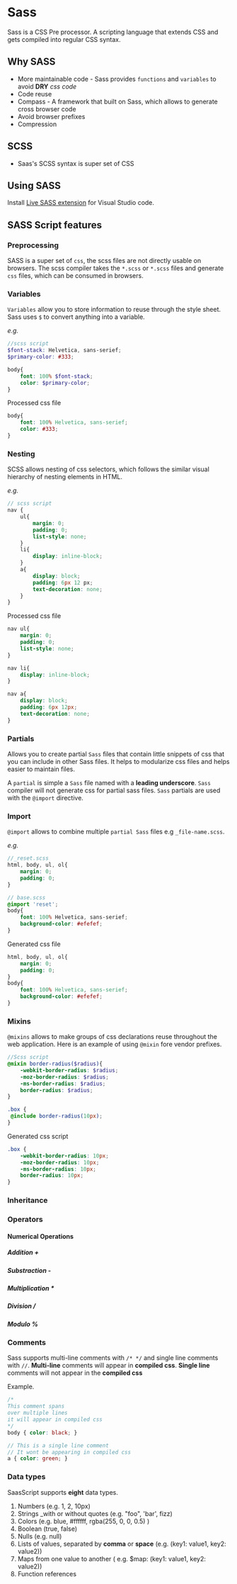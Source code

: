 # Sass

Sass is a CSS Pre processor. A scripting language that extends CSS and gets compiled into regular CSS syntax.

## Why SASS

* More maintainable code - Sass provides `functions` and `variables` to avoid __DRY__ _css code_
* Code reuse
* Compass - A framework that built on Sass, which allows to generate cross browser code
* Avoid browser prefixes
* Compression

## SCSS

* Saas's SCSS syntax is super set of CSS

## Using SASS

Install [Live SASS extension](https://marketplace.visualstudio.com/items?itemName=ritwickdey.live-sass) for Visual Studio code.

## SASS Script features

### Preprocessing

SASS is a super set of `css`, the scss files are not directly usable on browsers. The scss compiler takes the `*.scss` or `*.scss` files and generate `css` files, which can be consumed in browsers.

### Variables

`Variables` allow you to store information to reuse through the style sheet. Sass uses `$` to convert anything into a variable.

_e.g._
```scss
//scss script
$font-stack: Helvetica, sans-serief;
$primary-color: #333;

body{
    font: 100% $font-stack;
    color: $primary-color;
}
```
Processed css file

```css
body{
    font: 100% Helvetica, sans-serief;
    color: #333;
}
```

### Nesting

SCSS allows nesting of css selectors, which follows the similar visual hierarchy of nesting  elements in HTML.

_e.g._
```scss
// scss script
nav {
    ul{
        margin: 0;
        padding: 0;
        list-style: none;
    }
    li{
        display: inline-block;
    }
    a{
        display: block;
        padding: 6px 12 px;
        text-decoration: none;
    }
}
```

Processed css file
```css
nav ul{
    margin: 0;
    padding: 0;
    list-style: none;
}

nav li{
    display: inline-block;
}

nav a{
    display: block;
    padding: 6px 12px;
    text-decoration: none;
}
```

### Partials

Allows you to create partial `Sass` files that contain little snippets of css that you can include in other Sass files. It helps to modularize css files and helps easier to maintain files.

A `partial` is simple a `Sass` file named with a __leading underscore__. `Sass` compiler will not generate css for partial sass files. `Sass` partials are used with the `@import` directive.

### Import

`@import` allows to combine multiple `partial Sass` files e.g `_file-name.scss`.

_e.g._
```scss
//_reset.scss
html, body, ul, ol{
    margin: 0;
    padding: 0;
}

// base.scss
@import 'reset';
body{
    font: 100% Helvetica, sans-serief;
    background-color: #efefef;
}
```

Generated css file
```css
html, body, ul, ol{
    margin: 0;
    padding: 0;
}
body{
    font: 100% Helvetica, sans-serief;
    background-color: #efefef;
}
```

### Mixins

`@mixins` allows to make groups of css declarations reuse throughout the web application. Here is an example of using `@mixin` fore vendor prefixes.

```scss
//Scss script
@mixin border-radius($radius){
    -webkit-border-radius: $radius;
    -moz-border-radius: $radius;
    -ms-border-radius: $radius;
    border-radius: $radius;
}

.box {
 @include border-radius(10px);
}
```
Generated css script
```css
.box {
    -webkit-border-radius: 10px;
    -moz-border-radius: 10px;
    -ms-border-radius: 10px;
    border-radius: 10px;
}
```


### Inheritance

### Operators

#### Numerical Operations

##### Addition +

##### Substraction -

##### Multiplication *

##### Division /

##### Modulo %

### Comments

Sass supports multi-line comments with `/* */` and single line comments with `//`. __Multi-line__ comments will appear in __compiled css__. __Single line__ comments will not appear in the __compiled css__

Example.
```scss
/*
This comment spans
over multiple lines
it will appear in compiled css
*/
body { color: black; }

// This is a single line comment
// It wont be appearing in compiled css
a { color: green; }
```

### Data types

SaasScript supports __eight__ data types.

1. Numbers (e.g. 1, 2, 10px)
2. Strings _with or without quotes (e.g. "foo", 'bar', fizz)
3. Colors (e.g. blue, #ffffff, rgba(255, 0, 0, 0.5) )
4. Boolean (true, false)
5. Nulls (e.g. null)
6. Lists of values, separated by __comma__ or __space__ (e.g. (key1: value1, key2: value2))
7. Maps from one value to another ( e.g. $map: (key1: value1, key2: value2))
8. Function references

